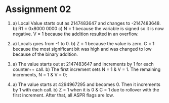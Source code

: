# Assignment 02
1. 
	a) Local Value starts out as 2147483647 and changes to -2147483648.
	b) R1 = 0x8000 0000
	c) N = 1 because the variable is signed so it is now negative.  V = 1 because the addition resulted in an overflow.
	
2.
	a) Locals goes from -1 to 0.
	b) Z = 1 because the value is zero.  C = 1 because the most significant bit was high and was changed to low because of the binary addition.
	
3.
	a) The value starts out at 2147483647 and increments by 1 for each counter++ call.
	b) The first increment sets N = 1 & V = 1.  The remaining increments, N = 1 & V = 0;
	
4.
	a) The value starts at 4294967295 and becomes 0.  Then it increments by 1 with each call.
	b) Z = 1 when it is 0 & C = 1 due to rollover with the first increment.  After that, all ASPR flags are low.  